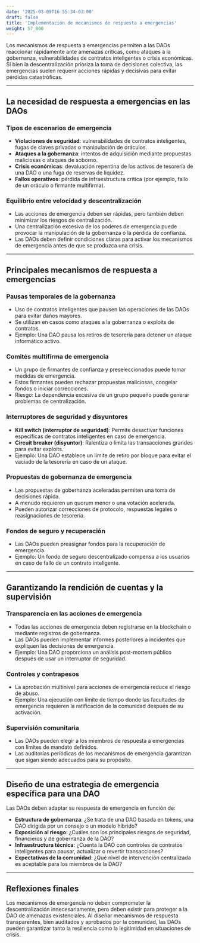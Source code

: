 ```yaml
---
date: '2025-03-09T16:55:34-03:00'
draft: false
title: 'Implementación de mecanismos de respuesta a emergencias'
weight: 57_000
---
```


Los mecanismos de respuesta a emergencias permiten a las DAOs reaccionar rápidamente ante amenazas críticas, como ataques a la gobernanza, vulnerabilidades de contratos inteligentes o crisis económicas. Si bien la descentralización prioriza la toma de decisiones colectiva, las emergencias suelen requerir acciones rápidas y decisivas para evitar pérdidas catastróficas.

---

## **La necesidad de respuesta a emergencias en las DAOs**

### **Tipos de escenarios de emergencia**

- **Violaciones de seguridad**: vulnerabilidades de contratos inteligentes, fugas de claves privadas o manipulación de oráculos.
- **Ataques a la gobernanza**: intentos de adquisición mediante propuestas maliciosas o ataques de soborno.
- **Crisis económicas**: devaluación repentina de los activos de tesorería de una DAO o una fuga de reservas de liquidez.
- **Fallos operativos**: pérdida de infraestructura crítica (por ejemplo, fallo de un oráculo o firmante multifirma).

### **Equilibrio entre velocidad y descentralización**

- Las acciones de emergencia deben ser rápidas, pero también deben minimizar los riesgos de centralización.
- Una centralización excesiva de los poderes de emergencia puede provocar la manipulación de la gobernanza o la pérdida de confianza.
- Las DAOs deben definir condiciones claras para activar los mecanismos de emergencia antes de que se produzca una crisis.

---

## **Principales mecanismos de respuesta a emergencias**

### **Pausas temporales de la gobernanza**
- Uso de contratos inteligentes que pausen las operaciones de las DAOs para evitar daños mayores.
- Se utilizan en casos como ataques a la gobernanza o exploits de contratos.
- Ejemplo: Una DAO pausa los retiros de tesorería para detener un ataque informático activo.

### **Comités multifirma de emergencia**
- Un grupo de firmantes de confianza y preseleccionados puede tomar medidas de emergencia.
- Estos firmantes pueden rechazar propuestas maliciosas, congelar fondos o iniciar correcciones.
- Riesgo: La dependencia excesiva de un grupo pequeño puede generar problemas de centralización.

### **Interruptores de seguridad y disyuntores**
- **Kill switch (interruptor de seguridad)**: Permite desactivar funciones específicas de contratos inteligentes en caso de emergencia.
- **Circuit breaker (disyuntor)**: Ralentiza o limita las transacciones grandes para evitar exploits.
- Ejemplo: Una DAO establece un límite de retiro por bloque para evitar el vaciado de la tesorería en caso de un ataque.

### **Propuestas de gobernanza de emergencia**
- Las propuestas de gobernanza aceleradas permiten una toma de decisiones rápida.
- A menudo requieren un quorum menor o una votación acelerada.
- Pueden autorizar correcciones de protocolo, respuestas legales o reasignaciones de tesorería.

### **Fondos de seguro y recuperación**
- Las DAOs pueden preasignar fondos para la recuperación de emergencia.
- Ejemplo: Un fondo de seguro descentralizado compensa a los usuarios en caso de fallo de un contrato inteligente.

---

## **Garantizando la rendición de cuentas y la supervisión**

### **Transparencia en las acciones de emergencia**
- Todas las acciones de emergencia deben registrarse en la blockchain o mediante registros de gobernanza.
- Las DAOs pueden implementar informes posteriores a incidentes que expliquen las decisiones de emergencia.
- Ejemplo: Una DAO proporciona un análisis post-mortem público después de usar un interruptor de seguridad.

### **Controles y contrapesos**
- La aprobación multinivel para acciones de emergencia reduce el riesgo de abuso.
- Ejemplo: Una ejecución con límite de tiempo donde las facultades de emergencia requieren la ratificación de la comunidad después de su activación.

### **Supervisión comunitaria**
- Las DAOs pueden elegir a los miembros de respuesta a emergencias con límites de mandato definidos.
- Las auditorías periódicas de los mecanismos de emergencia garantizan que sigan siendo adecuados para su propósito.

---

## **Diseño de una estrategia de emergencia específica para una DAO**

Las DAOs deben adaptar su respuesta de emergencia en función de:

- **Estructura de gobernanza**: ¿Se trata de una DAO basada en tokens, una DAO dirigida por un consejo o un modelo híbrido?
- **Exposición al riesgo**: ¿Cuáles son los principales riesgos de seguridad, financieros y de gobernanza de la DAO?
- **Infraestructura técnica**: ¿Cuenta la DAO con controles de contratos inteligentes para pausar, actualizar o revertir transacciones?
- **Expectativas de la comunidad**: ¿Qué nivel de intervención centralizada es aceptable para los miembros de la DAO?

- ---

## **Reflexiones finales**

Los mecanismos de emergencia no deben comprometer la descentralización innecesariamente, pero deben existir para proteger a la DAO de amenazas existenciales. Al diseñar mecanismos de respuesta transparentes, bien auditados y aprobados por la comunidad, las DAOs pueden garantizar tanto la resiliencia como la legitimidad en situaciones de crisis.